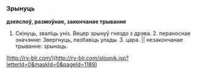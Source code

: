 ### Зрынуць
**дзеяслоў, размоўнае, закончанае трыванне**

1. Скінуць, зваліць уніз. Вецер зрынуў гняздо з дрэва. 2. пераноснае значэнне: Звергнуць, пазбавіць улады. З. цара. || незакончанае трыванне: зрынаць.

<a rel="author">[http://rv-blr.com/](http://rv-blr.com/slounik.jsp?letterId=0&maskId=0&pageId=1189)</a>
